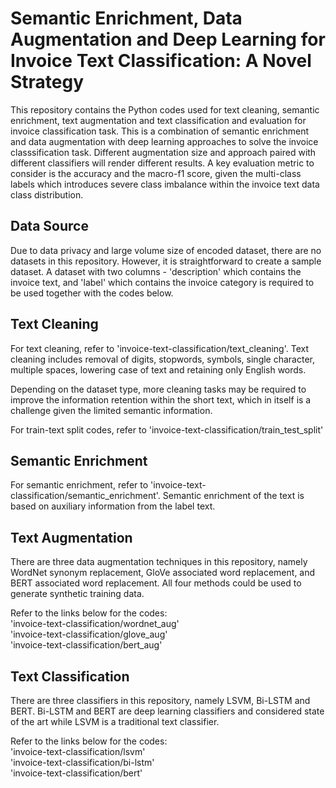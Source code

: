 # Semantic Enrichment, Data Augmentation and Deep Learning for Invoice Text Classification: A Novel Strategy

This repository contains the Python codes used for text cleaning, semantic enrichment, text augmentation and text classification and evaluation for invoice classification task. This is a combination of semantic enrichment and data augmentation with deep learning approaches to solve the invoice classsification task. Different augmentation size and approach paired with different classifiers will render different results. A key evaluation metric to consider is the accuracy and the macro-f1 score, given the multi-class labels which introduces severe class imbalance within the invoice text data class distribution. 

## Data Source

Due to data privacy and large volume size of encoded dataset, there are no datasets in this repository. However, it is straightforward to create a sample dataset. A dataset with two columns - 'description' which contains the invoice text, and 'label' which contains the invoice category is required to be used together with the codes below.

## Text Cleaning

For text cleaning, refer to 'invoice-text-classification/text_cleaning'.
Text cleaning includes removal of digits, stopwords, symbols, single character, multiple spaces, lowering case of text and retaining only English words.
  
Depending on the dataset type, more cleaning tasks may be required to improve the information retention within the short text, which in itself is a challenge given the limited semantic information.
  
For train-text split codes, refer to 'invoice-text-classification/train_test_split'

## Semantic Enrichment

For semantic enrichment, refer to 'invoice-text-classification/semantic_enrichment'. Semantic enrichment of the text is based on auxiliary information from the label text.

## Text Augmentation

There are three data augmentation techniques in this repository, namely WordNet synonym replacement, GloVe associated word replacement, and BERT associated word replacement. All four methods could be used to generate synthetic training data.
  
Refer to the links below for the codes:  
'invoice-text-classification/wordnet_aug'  
'invoice-text-classification/glove_aug'  
'invoice-text-classification/bert_aug'  

## Text Classification

There are three classifiers in this repository, namely LSVM, Bi-LSTM and BERT. Bi-LSTM and BERT are deep learning classifiers and considered state of the art while LSVM is a traditional text classifier. 
  
Refer to the links below for the codes:  
'invoice-text-classification/lsvm'  
'invoice-text-classification/bi-lstm'  
'invoice-text-classification/bert'  
